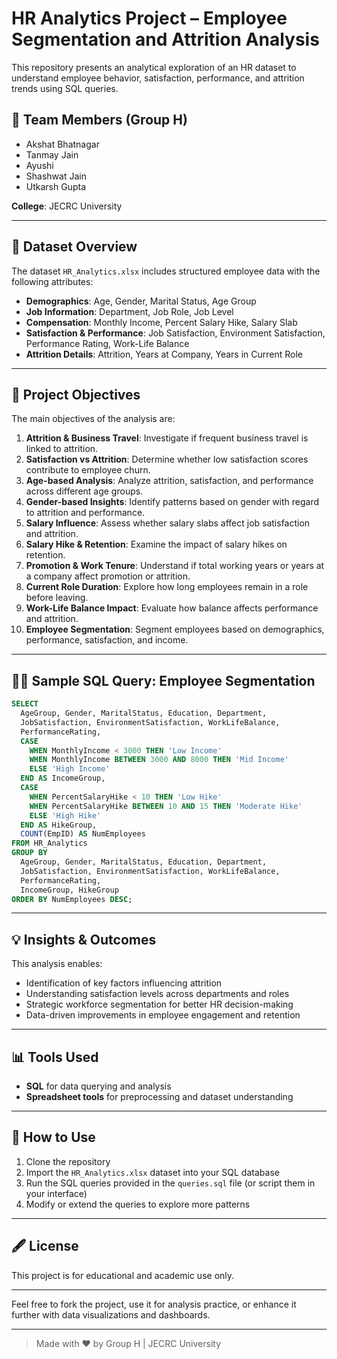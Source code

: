 # HR Analytics Project – Employee Segmentation and Attrition Analysis

This repository presents an analytical exploration of an HR dataset to understand employee behavior, satisfaction, performance, and attrition trends using SQL queries.

## 💼 Team Members (Group H)

* Akshat Bhatnagar
* Tanmay Jain
* Ayushi
* Shashwat Jain
* Utkarsh Gupta

**College**: JECRC University

---

## 📁 Dataset Overview

The dataset `HR_Analytics.xlsx` includes structured employee data with the following attributes:

* **Demographics**: Age, Gender, Marital Status, Age Group
* **Job Information**: Department, Job Role, Job Level
* **Compensation**: Monthly Income, Percent Salary Hike, Salary Slab
* **Satisfaction & Performance**: Job Satisfaction, Environment Satisfaction, Performance Rating, Work-Life Balance
* **Attrition Details**: Attrition, Years at Company, Years in Current Role

---

## 🔹 Project Objectives

The main objectives of the analysis are:

1. **Attrition & Business Travel**: Investigate if frequent business travel is linked to attrition.
2. **Satisfaction vs Attrition**: Determine whether low satisfaction scores contribute to employee churn.
3. **Age-based Analysis**: Analyze attrition, satisfaction, and performance across different age groups.
4. **Gender-based Insights**: Identify patterns based on gender with regard to attrition and performance.
5. **Salary Influence**: Assess whether salary slabs affect job satisfaction and attrition.
6. **Salary Hike & Retention**: Examine the impact of salary hikes on retention.
7. **Promotion & Work Tenure**: Understand if total working years or years at a company affect promotion or attrition.
8. **Current Role Duration**: Explore how long employees remain in a role before leaving.
9. **Work-Life Balance Impact**: Evaluate how balance affects performance and attrition.
10. **Employee Segmentation**: Segment employees based on demographics, performance, satisfaction, and income.

---

## 👨‍💼 Sample SQL Query: Employee Segmentation

```sql
SELECT  
  AgeGroup, Gender, MaritalStatus, Education, Department, 
  JobSatisfaction, EnvironmentSatisfaction, WorkLifeBalance, 
  PerformanceRating,
  CASE  
    WHEN MonthlyIncome < 3000 THEN 'Low Income' 
    WHEN MonthlyIncome BETWEEN 3000 AND 8000 THEN 'Mid Income' 
    ELSE 'High Income' 
  END AS IncomeGroup,
  CASE  
    WHEN PercentSalaryHike < 10 THEN 'Low Hike' 
    WHEN PercentSalaryHike BETWEEN 10 AND 15 THEN 'Moderate Hike' 
    ELSE 'High Hike' 
  END AS HikeGroup,
  COUNT(EmpID) AS NumEmployees
FROM HR_Analytics
GROUP BY  
  AgeGroup, Gender, MaritalStatus, Education, Department, 
  JobSatisfaction, EnvironmentSatisfaction, WorkLifeBalance, 
  PerformanceRating,
  IncomeGroup, HikeGroup
ORDER BY NumEmployees DESC;
```

---

## 💡 Insights & Outcomes

This analysis enables:

* Identification of key factors influencing attrition
* Understanding satisfaction levels across departments and roles
* Strategic workforce segmentation for better HR decision-making
* Data-driven improvements in employee engagement and retention

---

## 📊 Tools Used

* **SQL** for data querying and analysis
* **Spreadsheet tools** for preprocessing and dataset understanding

---

## 🚀 How to Use

1. Clone the repository
2. Import the `HR_Analytics.xlsx` dataset into your SQL database
3. Run the SQL queries provided in the `queries.sql` file (or script them in your interface)
4. Modify or extend the queries to explore more patterns

---

## 🖋️ License

This project is for educational and academic use only.

---

Feel free to fork the project, use it for analysis practice, or enhance it further with data visualizations and dashboards.

---

> Made with ❤️ by Group H | JECRC University
